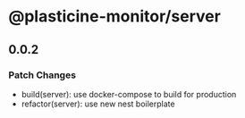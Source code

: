 # @plasticine-monitor/server

## 0.0.2

### Patch Changes

- build(server): use docker-compose to build for production
- refactor(server): use new nest boilerplate
